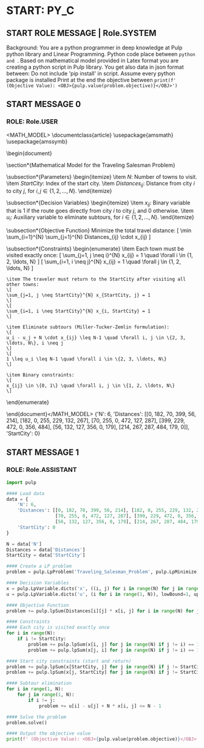 # START: PY_C 
## START ROLE MESSAGE | Role.SYSTEM 
Background: You are a python programmer in deep knowledge at Pulp python library and Linear Programming. Python code place between ```python and ```. Based on mathematical model provided in Latex format you are creating a python script in Pulp library. You get also data in json format between: <DATA></DATA> Do not include 'pip install' in script. Assume every python package is installed Print at the end the objective between <OBJ></OBJ> `print(f' (Objective Value): <OBJ>{pulp.value(problem.objective)}</OBJ>')` 
## START MESSAGE 0 
### ROLE: Role.USER
<MATH_MODEL>
\documentclass{article}
\usepackage{amsmath}
\usepackage{amssymb}

\begin{document}

\section*{Mathematical Model for the Traveling Salesman Problem}

\subsection*{Parameters}
\begin{itemize}
    \item $N$: Number of towns to visit.
    \item $StartCity$: Index of the start city.
    \item $Distances_{ij}$: Distance from city $i$ to city $j$, for $i, j \in \{1, 2, \ldots, N\}$.
\end{itemize}

\subsection*{Decision Variables}
\begin{itemize}
    \item $x_{ij}$: Binary variable that is 1 if the route goes directly from city $i$ to city $j$, and 0 otherwise.
    \item $u_i$: Auxiliary variable to eliminate subtours, for $i \in \{1, 2, \ldots, N\}$.
\end{itemize}

\subsection*{Objective Function}
Minimize the total travel distance:
\[
\min \sum_{i=1}^{N} \sum_{j=1}^{N} Distances_{ij} \cdot x_{ij}
\]

\subsection*{Constraints}
\begin{enumerate}
    \item Each town must be visited exactly once:
    \[
    \sum_{j=1, j \neq i}^{N} x_{ij} = 1 \quad \forall i \in \{1, 2, \ldots, N\}
    \]
    \[
    \sum_{i=1, i \neq j}^{N} x_{ij} = 1 \quad \forall j \in \{1, 2, \ldots, N\}
    \]

    \item The traveler must return to the StartCity after visiting all other towns:
    \[
    \sum_{j=1, j \neq StartCity}^{N} x_{StartCity, j} = 1
    \]
    \[
    \sum_{i=1, i \neq StartCity}^{N} x_{i, StartCity} = 1
    \]

    \item Eliminate subtours (Miller-Tucker-Zemlin formulation):
    \[
    u_i - u_j + N \cdot x_{ij} \leq N-1 \quad \forall i, j \in \{2, 3, \ldots, N\}, i \neq j
    \]
    \[
    1 \leq u_i \leq N-1 \quad \forall i \in \{2, 3, \ldots, N\}
    \]

    \item Binary constraints:
    \[
    x_{ij} \in \{0, 1\} \quad \forall i, j \in \{1, 2, \ldots, N\}
    \]
\end{enumerate}

\end{document}</MATH_MODEL>
<DATA>
{'N': 6, 'Distances': [[0, 182, 70, 399, 56, 214], [182, 0, 255, 229, 132, 267], [70, 255, 0, 472, 127, 287], [399, 229, 472, 0, 356, 484], [56, 132, 127, 356, 0, 179], [214, 267, 287, 484, 179, 0]], 'StartCity': 0}</DATA>


## START MESSAGE 1 
### ROLE: Role.ASSISTANT
```python
import pulp

#### Load data
data = {
    'N': 6,
    'Distances': [[0, 182, 70, 399, 56, 214], [182, 0, 255, 229, 132, 267], 
                  [70, 255, 0, 472, 127, 287], [399, 229, 472, 0, 356, 484], 
                  [56, 132, 127, 356, 0, 179], [214, 267, 287, 484, 179, 0]],
    'StartCity': 0
}

N = data['N']
Distances = data['Distances']
StartCity = data['StartCity']

#### Create a LP problem
problem = pulp.LpProblem('Traveling_Salesman_Problem', pulp.LpMinimize)

#### Decision Variables
x = pulp.LpVariable.dicts('x', ((i, j) for i in range(N) for j in range(N)), cat=pulp.LpBinary)
u = pulp.LpVariable.dicts('u', (i for i in range(1, N)), lowBound=1, upBound=N-1, cat=pulp.LpInteger)

#### Objective Function
problem += pulp.lpSum(Distances[i][j] * x[i, j] for i in range(N) for j in range(N)), 'Minimize_Total_Distance'

#### Constraints
#### Each city is visited exactly once
for i in range(N):
    if i != StartCity:
        problem += pulp.lpSum(x[i, j] for j in range(N) if j != i) == 1
        problem += pulp.lpSum(x[j, i] for j in range(N) if j != i) == 1

#### Start city constraints (start and return)
problem += pulp.lpSum(x[StartCity, j] for j in range(N) if j != StartCity) == 1
problem += pulp.lpSum(x[j, StartCity] for j in range(N) if j != StartCity) == 1

#### Subtour elimination
for i in range(1, N):
    for j in range(1, N):
        if i != j:
            problem += u[i] - u[j] + N * x[i, j] <= N - 1

#### Solve the problem
problem.solve()

#### Output the objective value
print(f' (Objective Value): <OBJ>{pulp.value(problem.objective)}</OBJ>')
```

